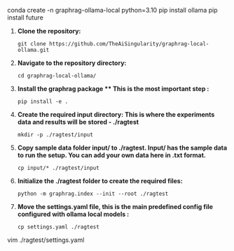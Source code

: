conda create -n graphrag-ollama-local python=3.10
pip install ollama
pip install future

1. **Clone the repository:**
    
    ```shell
    git clone https://github.com/TheAiSingularity/graphrag-local-ollama.git
    ```
    
2. **Navigate to the repository directory:**
    
    ```shell
    cd graphrag-local-ollama/
    ```
    
3. **Install the graphrag package ** This is the most important step :**
    
    ```shell
    pip install -e .
    ```
    
4. **Create the required input directory: This is where the experiments data and results will be stored - ./ragtest**
    
    ```shell
    mkdir -p ./ragtest/input
    ```
    
5. **Copy sample data folder input/ to ./ragtest. Input/ has the sample data to run the setup. You can add your own data here in .txt format.**
    
    ```shell
    cp input/* ./ragtest/input
    ```
    
6. **Initialize the ./ragtest folder to create the required files:**
    
    ```shell
    python -m graphrag.index --init --root ./ragtest
    ```
    
7. **Move the settings.yaml file, this is the main predefined config file configured with ollama local models :**
    
    ```shell
    cp settings.yaml ./ragtest
    ```

vim ./ragtest/settings.yaml